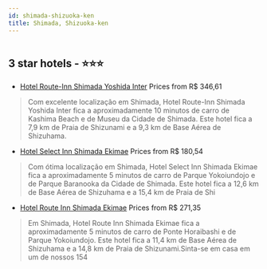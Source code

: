 ```yaml
---
id: shimada-shizuoka-ken
title: Shimada, Shizuoka-ken
---
```


<center><img src="https://i.travelapi.com/hotels/5000000/4650000/4642500/4642409/597969dd_z.jpg" alt="" /></center>


##  3 star hotels - ⭐️⭐️⭐️

-    [Hotel Route-Inn Shimada Yoshida Inter](https://www.hurb.com/br/aud/https://www.hurb.com/br/hotels/shimada/hotel-route-inn-shimada-yoshida-inter-HT-A2OB?cmp=18055) Prices from R$ 346,61
   > Com excelente localização em Shimada, Hotel Route-Inn Shimada Yoshida Inter fica a aproximadamente 10 minutos de carro de Kashima Beach e de Museu da Cidade de Shimada.  Este hotel fica a 7,9 km de Praia de Shizunami e a 9,3 km de Base Aérea de Shizuhama.
-    [Hotel Select Inn Shimada Ekimae](https://www.hurb.com/br/aud/https://www.hurb.com/br/hotels/shimada/hotel-select-inn-shimada-ekimae-HT-Z7DB?cmp=18055) Prices from R$ 180,54
   > Com ótima localização em Shimada, Hotel Select Inn Shimada Ekimae fica a aproximadamente 5 minutos de carro de Parque Yokoiundojo e de Parque Baranooka da Cidade de Shimada.  Este hotel fica a 12,6 km de Base Aérea de Shizuhama e a 15,4 km de Praia de Shi
-    [Hotel Route Inn Shimada Ekimae](https://www.hurb.com/br/aud/https://www.hurb.com/br/hotels/shimada/hotel-route-inn-shimada-ekimae-HT-BIDA?cmp=18055) Prices from R$ 271,35
   > Em Shimada, Hotel Route Inn Shimada Ekimae fica a aproximadamente 5 minutos de carro de Ponte Horaibashi e de Parque Yokoiundojo.  Este hotel fica a 11,4 km de Base Aérea de Shizuhama e a 14,8 km de Praia de Shizunami.Sinta-se em casa em um de nossos 154 
